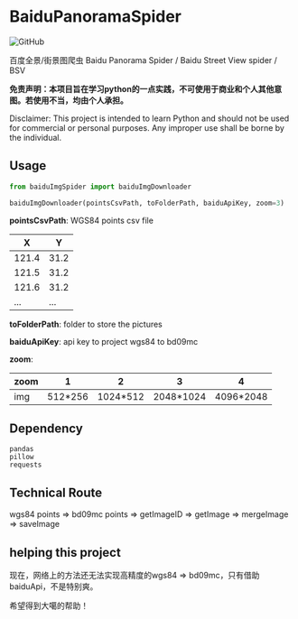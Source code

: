 # BaiduPanoramaSpider

![GitHub](https://img.shields.io/github/license/Zhen3r/BaiduPanoramaSpider)

百度全景/街景图爬虫 Baidu Panorama Spider / Baidu Street View spider / BSV

**免责声明：本项目旨在学习python的一点实践，不可使用于商业和个人其他意图。若使用不当，均由个人承担。**

Disclaimer: This project is intended to learn Python and should not be used for commercial or personal purposes. Any improper use shall be borne by the individual.

## Usage

```python
from baiduImgSpider import baiduImgDownloader

baiduImgDownloader(pointsCsvPath, toFolderPath, baiduApiKey, zoom=3)
```

**pointsCsvPath**: WGS84 points csv file

| X        | Y        |
| -------- | -------- |
| 121.4 | 31.2 |
| 121.5 | 31.2 |
| 121.6 | 31.2 |
| ...      | ...      |

**toFolderPath**: folder to store the pictures

**baiduApiKey**: api key to project wgs84 to bd09mc

**zoom**: 

|zoom| 1       | 2        | 3         | 4         |
| -  | ------- | -------- | --------- | --------- |
|img | 512*256 | 1024*512 | 2048*1024 | 4096*2048 |



## Dependency

```
pandas
pillow
requests
```



## Technical Route

wgs84 points => bd09mc points => getImageID => getImage => mergeImage => saveImage

## helping this project

现在，网络上的方法还无法实现高精度的wgs84 => bd09mc，只有借助baiduApi，不是特别爽。

希望得到大噶的帮助！


